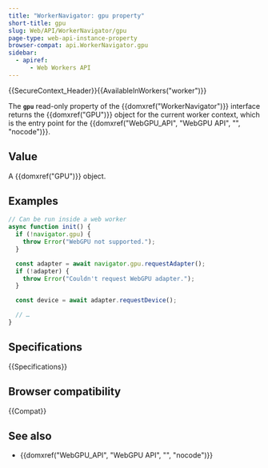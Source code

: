 ```yaml
---
title: "WorkerNavigator: gpu property"
short-title: gpu
slug: Web/API/WorkerNavigator/gpu
page-type: web-api-instance-property
browser-compat: api.WorkerNavigator.gpu
sidebar:
  - apiref:
      - Web Workers API
---
```


{{SecureContext_Header}}{{AvailableInWorkers("worker")}}

The **`gpu`** read-only property of the {{domxref("WorkerNavigator")}} interface returns the {{domxref("GPU")}} object for the current worker context, which is the entry point for the {{domxref("WebGPU_API", "WebGPU API", "", "nocode")}}.

## Value

A {{domxref("GPU")}} object.

## Examples

```js
// Can be run inside a web worker
async function init() {
  if (!navigator.gpu) {
    throw Error("WebGPU not supported.");
  }

  const adapter = await navigator.gpu.requestAdapter();
  if (!adapter) {
    throw Error("Couldn't request WebGPU adapter.");
  }

  const device = await adapter.requestDevice();

  // …
}
```

## Specifications

{{Specifications}}

## Browser compatibility

{{Compat}}

## See also

- {{domxref("WebGPU_API", "WebGPU API", "", "nocode")}}
